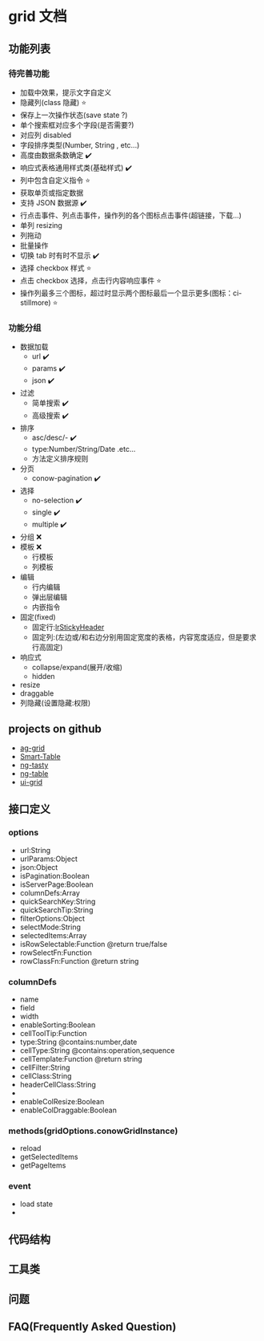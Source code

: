 # grid 文档

## 功能列表

### 待完善功能
* 加载中效果，提示文字自定义
* 隐藏列(class 隐藏) :star:
* 保存上一次操作状态(save state ?)
* 单个搜索框对应多个字段(是否需要?)
* 对应列 disabled
* 字段排序类型(Number, String , etc...)
* 高度由数据条数确定 :heavy_check_mark:
* 响应式表格通用样式类(基础样式) :heavy_check_mark:
* 列中包含自定义指令 :star:
* 获取单页或指定数据
* 支持 JSON 数据源 :heavy_check_mark:
* 行点击事件、列点击事件，操作列的各个图标点击事件(超链接，下载...)
* 单列 resizing
* 列拖动
* 批量操作
* 切换 tab 时有时不显示 :heavy_check_mark:
* 选择 checkbox 样式 :star:
* 点击 checkbox 选择，点击行内容响应事件 :star:
* 操作列最多三个图标，超过时显示两个图标最后一个显示更多(图标：ci-stillmore) :star:

### 功能分组
* 数据加载
    - url :heavy_check_mark:
    - params :heavy_check_mark:
    - json :heavy_check_mark:
* 过滤
    - 简单搜索 :heavy_check_mark:
    - 高级搜索 :heavy_check_mark:
* 排序
    - asc/desc/- :heavy_check_mark:
    - type:Number/String/Date .etc...
    - 方法定义排序规则
* 分页
    - conow-pagination :heavy_check_mark:
* 选择
    - no-selection :heavy_check_mark:
    - single :heavy_check_mark:
    - multiple :heavy_check_mark:
* 分组 :x:
* 模板 :x:
    - 行模板
    - 列模板
* 编辑
    - 行内编辑
    - 弹出层编辑
    - 内嵌指令
* 固定(fixed)
    - 固定行:[lrStickyHeader](https://github.com/lorenzofox3/lrStickyHeader)
    - 固定列:(左边或/和右边分别用固定宽度的表格，内容宽度适应，但是要求行高固定)
* 响应式
    - collapse/expand(展开/收缩)
    - hidden
* resize
* draggable
* 列隐藏(设置隐藏:权限)

## projects on github
* [ag-grid](https://github.com/ceolter/ag-grid)
* [Smart-Table](https://github.com/lorenzofox3/Smart-Table)
* [ng-tasty](https://github.com/zizzamia/ng-tasty/)
* [ng-table](https://github.com/esvit/ng-table)
* [ui-grid](https://github.com/angular-ui/ui-grid)

## 接口定义
### options
* url:String
* urlParams:Object
* json:Object
* isPagination:Boolean
* isServerPage:Boolean
* columnDefs:Array
* quickSearchKey:String
* quickSearchTip:String
* filterOptions:Object
* selectMode:String
* selectedItems:Array
* isRowSelectable:Function @return true/false
* rowSelectFn:Function
* rowClassFn:Function @return string

### columnDefs
* name
* field
* width
* enableSorting:Boolean
* cellToolTip:Function
* type:String   @contains:number,date
* cellType:String   @contains:operation,sequence
* cellTemplate:Function @return string
* cellFilter:String
* cellClass:String
* headerCellClass:String
* 
* enableColResize:Boolean
* enableColDraggable:Boolean

### methods(gridOptions.conowGridInstance)
* reload
* getSelectedItems
* getPageItems

### event
* load state
* 

## 代码结构

## 工具类

## 问题

## FAQ(Frequently Asked Question)